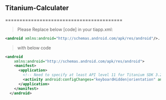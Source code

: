 <H2> Titanium-Calculater </H2>
=========================================

> Please Replace below [code] in your tiapp.xml:

```xml
<android xmlns:android="http://schemas.android.com/apk/res/android"/>...
```
> with below code

```xml
<android 
    xmlns:android="http://schemas.android.com/apk/res/android">
    <manifest>
      <application>
        <!-- Need to specify at least API level 11 for Titanium SDK 3.2.x and prior -->
        <activity android:configChanges="keyboardHidden|orientation" android:name="org.appcelerator.titanium.TiActivity" android:screenOrientation="portrait"/>
      </application>
    </manifest>
  </android>
  ```
